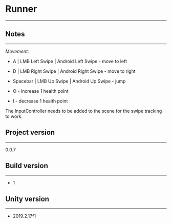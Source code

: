 # **Runner**

---

## **Notes**

----

*Movement:*

- A | LMB Left Swipe | Android Left Swipe  - move to left

- D | LMB Right Swipe | Android Right Swipe  - move to right

- Spacebar | LMB Up Swipe | Android Up Swipe  - jump

- O - increase 1 health point 

- I - decrease 1 health point

The InputController needs to be added to the scene for the swipe tracking to work.

## **Project version**

----

0.0.7

## **Build version**

----

- 1

## **Unity version**

----

- 2019.2.17f1